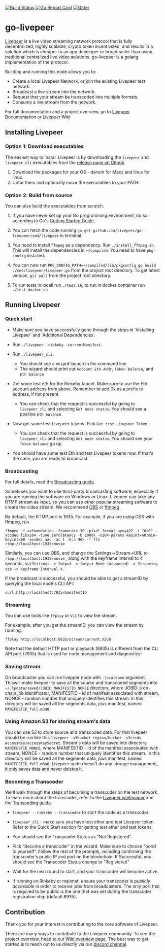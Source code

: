 [![Build Status](https://circleci.com/gh/livepeer/go-livepeer.svg?style=shield&circle-token=e33534f6f4e2a6af19bb1596d7b72767a246cbab)](https://circleci.com/gh/livepeer/go-livepeer/tree/master)
[![Go Report Card](https://goreportcard.com/badge/github.com/livepeer/go-livepeer)](https://goreportcard.com/report/github.com/livepeer/go-livepeer)
[![Gitter](https://img.shields.io/gitter/room/nwjs/nw.js.svg)](https://gitter.im/livepeer/Lobby)

# go-livepeer
[Livepeer](https://livepeer.org) is a live video streaming network protocol that is fully decentralized, highly scalable, crypto token incentivized, and results in a solution which is cheaper to an app developer or broadcaster than using traditional centralized live video solutions.  go-livepeer is a golang implementation of the protocol.

Building and running this node allows you to:

* Create a local Livepeer Network, or join the existing Livepeer test network.
* Broadcast a live stream into the network.
* Request that your stream be transcoded into multiple formats.
* Consume a live stream from the network.

For full documentation and a project overview, go to
[Livepeer Documentation](http://livepeer.readthedocs.io/en/latest/index.html) or [Livepeer Wiki](https://github.com/livepeer/wiki/wiki)

## Installing Livepeer
### Option 1: Download executables
The easiest way to install Livepeer is by downloading the `livepeer` and `livepeer_cli` executables from the [release page on Github](https://github.com/livepeer/go-livepeer/releases). 

1. Download the packages for your OS - darwin for Macs and linux for linux.
2. Untar them and optionally move the executables to your PATH.

### Option 2: Build from source
You can also build the executables from scratch.

1. If you have never set up your Go programming environment, do so according to Go's [Getting Started Guide](https://golang.org/doc/install).

2. You can fetch the code running `go get github.com/livepeer/go-livepeer/cmd/livepeer` in terminal.

3. You need to install `ffmpeg` as a dependency.  Run `./install_ffmpeg.sh`.  This will install the dependencies in `~/compiled`.  You need to have `pkg-config` installed.

4. You can now run `PKG_CONFIG_PATH=~/compiled/lib/pkgconfig go build ./cmd/livepeer/livepeer.go` from the project root directory. To get latest version, `git pull` from the project root directory.

5. To run tests in locall run `./test.sh`, to run in docker container run `./test_docker.sh`

## Running Livepeer

### Quick start
- Make sure you have successfully gone through the steps in 'Installing Livepeer' and 'Additional Dependencies'.

- Run `./livepeer -rinkeby -currentManifest`.

- Run `./livepeer_cli`.
  * You should see a wizard launch in the command line.
  * The wizard should print out `Account Eth Addr`, `Token balance`, and `Eth balance`

- Get some test eth for the Rinkeby faucet. Make sure to use the Eth account address from above. Remember to add 0x as a prefix to address, if not present.
  * You can check that the request is successful by going to `livepeer_cli` and selecting `Get node status`. You should see a positive `Eth balance`.

- Now get some test Livepeer tokens. Pick `Get test Livepeer Token`.
  * You can check that the request is successful by going to `livepeer_cli` and selecting `Get node status`. You should see your `Token balance` go up.

- You should have some test Eth and test Livepeer tokens now.  If that's the case, you are ready to broadcast.


### Broadcasting

For full details, read the [Broadcasting guide](http://livepeer.readthedocs.io/en/latest/broadcasting.html).

Sometimes you want to use third-party broadcasting software, especially if you are running the software on Windows or Linux. Livepeer can take any RTMP stream as input, so you can use other popular streaming software to create the video stream. We recommend [OBS](https://obsproject.com/download) or [ffmpeg](https://www.ffmpeg.org/).

By default, the RTMP port is 1935.  For example, if you are using OSX with ffmpeg, run

`ffmpeg -f avfoundation -framerate 30 -pixel_format uyvy422 -i "0:0" -vcodec libx264 -tune zerolatency -b 1000k -x264-params keyint=60:min-keyint=60 -acodec aac -ac 1 -b:a 96k -f flv rtmp://localhost:1935/movie`

Similarly, you can use OBS, and change the Settings->Stream->URL to `rtmp://localhost:1935/movie` , along with the keyframe interval to 4 seconds, via `Settings -> Output -> Output Mode (Advanced) -> Streaming tab -> Keyframe Interval 4`.

If the broadcast is successful, you should be able to get a streamID by querying the local node's CLI API:

`curl http://localhost:7935/manifestID`

### Streaming

You can use tools like `ffplay` or `VLC` to view the stream.

For example, after you get the streamID, you can view the stream by running:

`ffplay http://localhost:8935/stream/current.m3u8`

Note that the default HTTP port or playback (8935) is different from the CLI API port (7935) that is used for node management and diagnostics!

### Saving stream

On broadcaster you can run livepper node with `-localSave` argument. Thiswill make livepeer to save all the source and transcoded segments into `~/.lpdata/saved/JOBID_MANIFESTID_NONCE` directory, where JOBID is on-chain job identificator, MANIFESTID - id of manifest associated with stream, NONCE - random number that uniquely identifies this stream. In this directory will be saved all the segments data, plus manifest, named `MANIFESTID_full.m3u8`.

### Using Amazon S3 for storing stream's data

You can use S3 to store source and transcoded data. 
For that livepeer should be run like this `livepeer -s3bucket region/bucket -s3creds accessKey/accessKeySecret`. Stream's data will be saved into directory `MANIFESTID_NONCE`, where MANIFESTID - id of the manifest associeated with stream, NONCE - random number that uniquely identifies this stream. In this directory will be saved all the segments data, plus manifest, named `MANIFESTID_full.m3u8`.
Livepeer node doesn't do any storage management, it only saves data and never deletes it.

### Becoming a Transcoder

We'll walk through the steps of becoming a transcoder on the test network.  To learn more about the transcoder, refer to the [Livepeer whitepaper](https://github.com/livepeer/wiki/blob/master/WHITEPAPER.md) and the [Transcoding guide](http://livepeer.readthedocs.io/en/latest/transcoding.html).

- `livepeer --rinkeby --transcoder` to start the node as a transcoder.

- `livepeer_cli` - make sure you have test ether and test Livepeer token.  Refer to the Quick Start section for getting test ether and test tokens.

- You should see the Transcoder Status as "Not Registered".

- Pick "Become a transcoder" in the wizard.  Make sure to choose "bond to yourself".  Follow the rest of the prompts, including confirming the transcoder's public IP and port on the blockchain. If Successful, you should see the Transcoder Status change to "Registered"

- Wait for the next round to start, and your transcoder will become active.

- If running on Rinkeby or mainnet, ensure your transcoder is *publicly accessible* in order to receive jobs from broadcasters. The only port that is required to be public is the one that was set during the transcoder registration step (default 8935).

## Contribution
Thank you for your interest in contributing to the core software of Livepeer.

There are many ways to contribute to the Livepeer community. To see the project overview, head to our [Wiki overview page](https://github.com/livepeer/wiki/wiki/Project-Overview). The best way to get started is to reach out to us directly via our [discord channel](https://discord.gg/q6XrfwN).
